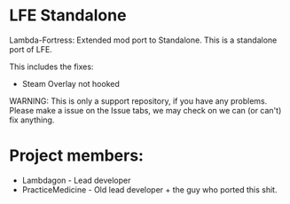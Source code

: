 # LFE Standalone
Lambda-Fortress: Extended mod port to Standalone.
This is a standalone port of LFE.

This includes the fixes:
- Steam Overlay not hooked

WARNING: This is only a support repository, if you have any problems. Please make a issue on the Issue tabs, we may check on we can (or can't) fix anything.

# Project members:
- Lambdagon - Lead developer
- PracticeMedicine - Old lead developer + the guy who ported this shit.
